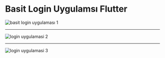 # Basit Login Uygulamsı Flutter

![basit login uygulaması 1](https://user-images.githubusercontent.com/71720425/125331691-fad3b780-e350-11eb-8bcb-c27408a4f4dc.png)

<hr>

![login uygulamasi 2](https://user-images.githubusercontent.com/71720425/125331694-fc04e480-e350-11eb-8b0d-4561d57172ca.png)

<hr>

![login uygulamasi 3](https://user-images.githubusercontent.com/71720425/125331695-fc9d7b00-e350-11eb-9861-b4d12004818a.png)

